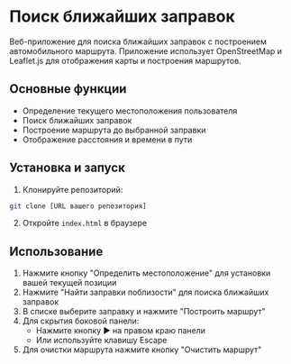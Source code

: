 # Поиск ближайших заправок

Веб-приложение для поиска ближайших заправок с построением автомобильного маршрута. Приложение использует OpenStreetMap и Leaflet.js для отображения карты и построения маршрутов.

## Основные функции

- Определение текущего местоположения пользователя
- Поиск ближайших заправок
- Построение маршрута до выбранной заправки
- Отображение расстояния и времени в пути

## Установка и запуск

1. Клонируйте репозиторий:
```bash
git clone [URL вашего репозитория]
```

2. Откройте `index.html` в браузере

## Использование

1. Нажмите кнопку "Определить местоположение" для установки вашей текущей позиции
2. Нажмите "Найти заправки поблизости" для поиска ближайших заправок
3. В списке выберите заправку и нажмите "Построить маршрут"
4. Для скрытия боковой панели:
   - Нажмите кнопку ▶ на правом краю панели
   - Или используйте клавишу Escape
5. Для очистки маршрута нажмите кнопку "Очистить маршрут"
